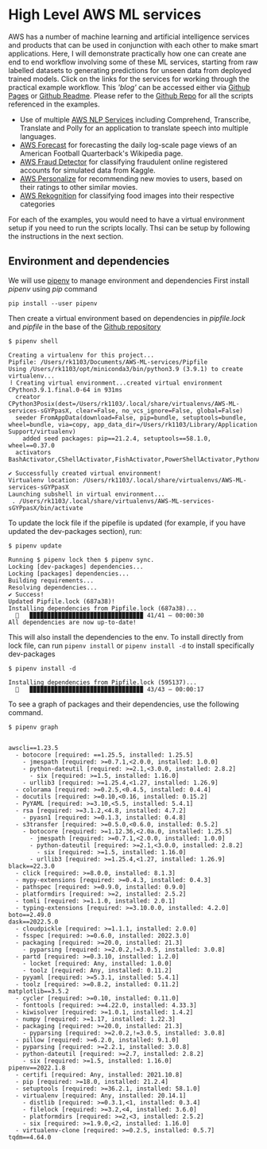 # High Level AWS ML services

AWS has a number of machine learning and artificial intelligence services and products that can be used in 
conjunction with each other to make smart applications.  Here, I will demonstrate practically how one can 
create ane end to end workflow involving some of these ML services, starting from raw labelled datasets to generating 
predictions for unseen data from deployed trained models. Click on the links for the services for working through 
the practical example workflow. This *'blog'* can be accessed either via [Github Pages](https://ryankarlos.github.io/AWS-ML-services/) or [Github Readme](https://github.com/ryankarlos/AWS-ML-services#readme).
Please refer to the [Github Repo]((https://github.com/ryankarlos/AWS-ML-services)) for all the scripts referenced in the examples.

* Use of multiple [AWS NLP Services](projects/nlp) including Comprehend, Transcribe, Translate and Polly for an application to translate speech into multiple languages.
* [AWS Forecast](projects/forecast) for forecasting the daily log-scale page views of an American Football Quarterback's Wikipedia page.
* [AWS Fraud Detector](projects/fraud) for classifying fraudulent online registered accounts for simulated data from Kaggle.
* [AWS Personalize](projects/personalize) for recommending new movies to users, based on their ratings to other similar movies.
* [AWS Rekognition](projects/rekognition)  for classifying food images into their respective categories 

For each of the examples, you would need to have a virtual environment setup if you need to run the scripts locally. Thsi can be setup 
by following the instructions in the next section.

## Environment and dependencies

We will use [pipenv](https://pipenv.pypa.io/en/latest/install/#installing-packages-for-your-project) to manage environment and dependencies
First install *pipenv* using *pip* command

```
pip install --user pipenv
```

Then create a virtual environment based on dependencies in *pipfile.lock* and *pipfile* in the base of the [Github repository](https://github.com/ryankarlos/AWS-ML-services)

```
$ pipenv shell     
        
Creating a virtualenv for this project...
Pipfile: /Users/rk1103/Documents/AWS-ML-services/Pipfile
Using /Users/rk1103/opt/miniconda3/bin/python3.9 (3.9.1) to create virtualenv...
⠸ Creating virtual environment...created virtual environment CPython3.9.1.final.0-64 in 931ms
  creator CPython3Posix(dest=/Users/rk1103/.local/share/virtualenvs/AWS-ML-services-sGYPpasX, clear=False, no_vcs_ignore=False, global=False)
  seeder FromAppData(download=False, pip=bundle, setuptools=bundle, wheel=bundle, via=copy, app_data_dir=/Users/rk1103/Library/Application Support/virtualenv)
    added seed packages: pip==21.2.4, setuptools==58.1.0, wheel==0.37.0
  activators BashActivator,CShellActivator,FishActivator,PowerShellActivator,PythonActivator,XonshActivator

✔ Successfully created virtual environment! 
Virtualenv location: /Users/rk1103/.local/share/virtualenvs/AWS-ML-services-sGYPpasX
Launching subshell in virtual environment...
 . /Users/rk1103/.local/share/virtualenvs/AWS-ML-services-sGYPpasX/bin/activate

```

To update the lock file if the pipefile is updated (for example, if you  have updated the dev-packages section), run:

```
$ pipenv update

Running $ pipenv lock then $ pipenv sync.
Locking [dev-packages] dependencies...
Locking [packages] dependencies...
Building requirements...
Resolving dependencies...
✔ Success! 
Updated Pipfile.lock (687a38)!
Installing dependencies from Pipfile.lock (687a38)...
  🐍   ▉▉▉▉▉▉▉▉▉▉▉▉▉▉▉▉▉▉▉▉▉▉▉▉▉▉▉▉▉▉▉▉ 41/41 — 00:00:30
All dependencies are now up-to-date!

```
This will also install the dependencies to the env. To install directly from lock file, can run `pipenv install` or `pipenv install -d` to
install specifically dev-packages

```
$ pipenv install -d

Installing dependencies from Pipfile.lock (595137)...
  🐍   ▉▉▉▉▉▉▉▉▉▉▉▉▉▉▉▉▉▉▉▉▉▉▉▉▉▉▉▉▉▉▉▉ 43/43 — 00:00:17

```

To see a graph of packages and their dependencies, use the following command.

```
$ pipenv graph 


awscli==1.23.5
  - botocore [required: ==1.25.5, installed: 1.25.5]
    - jmespath [required: >=0.7.1,<2.0.0, installed: 1.0.0]
    - python-dateutil [required: >=2.1,<3.0.0, installed: 2.8.2]
      - six [required: >=1.5, installed: 1.16.0]
    - urllib3 [required: >=1.25.4,<1.27, installed: 1.26.9]
  - colorama [required: >=0.2.5,<0.4.5, installed: 0.4.4]
  - docutils [required: >=0.10,<0.16, installed: 0.15.2]
  - PyYAML [required: >=3.10,<5.5, installed: 5.4.1]
  - rsa [required: >=3.1.2,<4.8, installed: 4.7.2]
    - pyasn1 [required: >=0.1.3, installed: 0.4.8]
  - s3transfer [required: >=0.5.0,<0.6.0, installed: 0.5.2]
    - botocore [required: >=1.12.36,<2.0a.0, installed: 1.25.5]
      - jmespath [required: >=0.7.1,<2.0.0, installed: 1.0.0]
      - python-dateutil [required: >=2.1,<3.0.0, installed: 2.8.2]
        - six [required: >=1.5, installed: 1.16.0]
      - urllib3 [required: >=1.25.4,<1.27, installed: 1.26.9]
black==22.3.0
  - click [required: >=8.0.0, installed: 8.1.3]
  - mypy-extensions [required: >=0.4.3, installed: 0.4.3]
  - pathspec [required: >=0.9.0, installed: 0.9.0]
  - platformdirs [required: >=2, installed: 2.5.2]
  - tomli [required: >=1.1.0, installed: 2.0.1]
  - typing-extensions [required: >=3.10.0.0, installed: 4.2.0]
boto==2.49.0
dask==2022.5.0
  - cloudpickle [required: >=1.1.1, installed: 2.0.0]
  - fsspec [required: >=0.6.0, installed: 2022.3.0]
  - packaging [required: >=20.0, installed: 21.3]
    - pyparsing [required: >=2.0.2,!=3.0.5, installed: 3.0.8]
  - partd [required: >=0.3.10, installed: 1.2.0]
    - locket [required: Any, installed: 1.0.0]
    - toolz [required: Any, installed: 0.11.2]
  - pyyaml [required: >=5.3.1, installed: 5.4.1]
  - toolz [required: >=0.8.2, installed: 0.11.2]
matplotlib==3.5.2
  - cycler [required: >=0.10, installed: 0.11.0]
  - fonttools [required: >=4.22.0, installed: 4.33.3]
  - kiwisolver [required: >=1.0.1, installed: 1.4.2]
  - numpy [required: >=1.17, installed: 1.22.3]
  - packaging [required: >=20.0, installed: 21.3]
    - pyparsing [required: >=2.0.2,!=3.0.5, installed: 3.0.8]
  - pillow [required: >=6.2.0, installed: 9.1.0]
  - pyparsing [required: >=2.2.1, installed: 3.0.8]
  - python-dateutil [required: >=2.7, installed: 2.8.2]
    - six [required: >=1.5, installed: 1.16.0]
pipenv==2022.1.8
  - certifi [required: Any, installed: 2021.10.8]
  - pip [required: >=18.0, installed: 21.2.4]
  - setuptools [required: >=36.2.1, installed: 58.1.0]
  - virtualenv [required: Any, installed: 20.14.1]
    - distlib [required: >=0.3.1,<1, installed: 0.3.4]
    - filelock [required: >=3.2,<4, installed: 3.6.0]
    - platformdirs [required: >=2,<3, installed: 2.5.2]
    - six [required: >=1.9.0,<2, installed: 1.16.0]
  - virtualenv-clone [required: >=0.2.5, installed: 0.5.7]
tqdm==4.64.0

```
